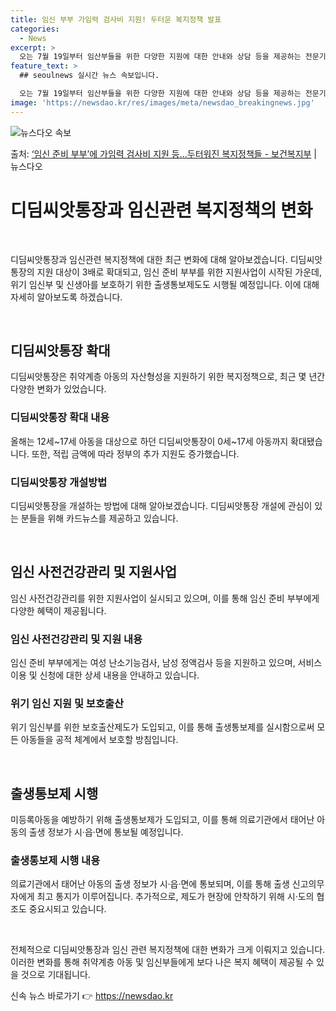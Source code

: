 ```yaml
---
title: 임신 부부 가임력 검사비 지원! 두터운 복지정책 발표
categories:
  - News
excerpt: >
  오는 7월 19일부터 임산부들을 위한 다양한 지원에 대한 안내와 상담 등을 제공하는 전문기관이 전국에 12곳…
feature_text: >
  ## seoulnews 실시간 뉴스 속보입니다.

  오는 7월 19일부터 임산부들을 위한 다양한 지원에 대한 안내와 상담 등을 제공하는 전문기관이 전국에 12곳…
image: 'https://newsdao.kr/res/images/meta/newsdao_breakingnews.jpg'
---
```


![뉴스다오 속보](https://newsdao.kr/res/images/meta/newsdao_breakingnews.jpg)

<p>출처: <a href="https://newsdao.kr/3521" rel="dofollow">‘임신 준비 부부’에 가임력 검사비 지원 등…두터워진 복지정책들 - 보건복지부</a> | 뉴스다오</p>

<h1 data-ke-size="size26"><b>디딤씨앗통장과 임신관련 복지정책의 변화</b></h1>
<p data-ke-size="size16">&nbsp;</p>
디딤씨앗통장과 임신관련 복지정책에 대한 최근 변화에 대해 알아보겠습니다. 디딤씨앗통장의 지원 대상이 3배로 확대되고, 임신 준비 부부를 위한 지원사업이 시작된 가운데, 위기 임신부 및 신생아를 보호하기 위한 출생통보제도도 시행될 예정입니다. 이에 대해 자세히 알아보도록 하겠습니다.
<p data-ke-size="size16">&nbsp;</p>
<h2 data-ke-size="size26">디딤씨앗통장 확대</h2>
<p data-ke-size="size16">디딤씨앗통장은 취약계층 아동의 자산형성을 지원하기 위한 복지정책으로, 최근 몇 년간 다양한 변화가 있었습니다.</p>

<h3 data-ke-size="size24"><b>디딤씨앗통장 확대 내용</b></h3>
<p data-ke-size="size16">올해는 12세~17세 아동을 대상으로 하던 디딤씨앗통장이 0세~17세 아동까지 확대됐습니다. 또한, 적립 금액에 따라 정부의 추가 지원도 증가했습니다.</p>

<h3 data-ke-size="size24"><b>디딤씨앗통장 개설방법</b></h3>
<p data-ke-size="size16">디딤씨앗통장을 개설하는 방법에 대해 알아보겠습니다. 디딤씨앗통장 개설에 관심이 있는 분들을 위해 카드뉴스를 제공하고 있습니다.</p>
<p data-ke-size="size16">&nbsp;</p>

<h2 data-ke-size="size26">임신 사전건강관리 및 지원사업</h2>
<p data-ke-size="size16">임신 사전건강관리를 위한 지원사업이 실시되고 있으며, 이를 통해 임신 준비 부부에게 다양한 혜택이 제공됩니다.</p>

<h3 data-ke-size="size24">임신 사전건강관리 및 지원 내용</h3>
<p data-ke-size="size16">임신 준비 부부에게는 여성 난소기능검사, 남성 정액검사 등을 지원하고 있으며, 서비스 이용 및 신청에 대한 상세 내용을 안내하고 있습니다.</p>

<h3 data-ke-size="size24">위기 임신 지원 및 보호출산</h3>
<p data-ke-size="size16">위기 임신부를 위한 보호출산제도가 도입되고, 이를 통해 출생통보제를 실시함으로써 모든 아동들을 공적 체계에서 보호할 방침입니다.</p>
<p data-ke-size="size16">&nbsp;</p>

<h2 data-ke-size="size26">출생통보제 시행</h2>
<p data-ke-size="size16">미등록아동을 예방하기 위해 출생통보제가 도입되고, 이를 통해 의료기관에서 태어난 아동의 출생 정보가 시·읍·면에 통보될 예정입니다.</p>

<h3 data-ke-size="size24">출생통보제 시행 내용</h3>
<p data-ke-size="size16">의료기관에서 태어난 아동의 출생 정보가 시·읍·면에 통보되며, 이를 통해 출생 신고의무자에게 최고 통지가 이루어집니다. 추가적으로, 제도가 현장에 안착하기 위해 시·도의 협조도 중요시되고 있습니다.</p>
<p data-ke-size="size16">&nbsp;</p>

전체적으로 디딤씨앗통장과 임신 관련 복지정책에 대한 변화가 크게 이뤄지고 있습니다. 이러한 변화를 통해 취약계층 아동 및 임신부들에게 보다 나은 복지 혜택이 제공될 수 있을 것으로 기대됩니다. 

신속 뉴스 바로가기 👉 <a href="https://newsdao.kr" rel="dofollow">https://newsdao.kr</a>


